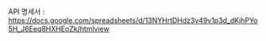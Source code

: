 API 명세서 :
https://docs.google.com/spreadsheets/d/13NYHrtDHdz3y49v1p3d_dKjhPYo5H_J6Eeq8HXHEoZk/htmlview

